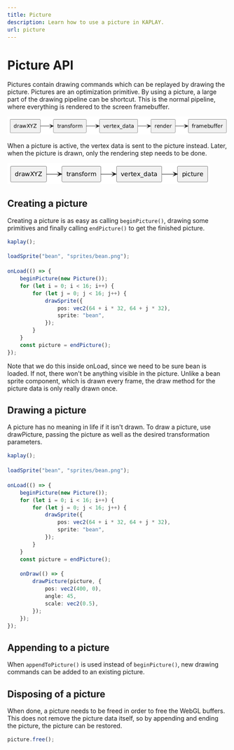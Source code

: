```yaml
---
title: Picture
description: Learn how to use a picture in KAPLAY.
url: picture
---
```


# Picture API

Pictures contain drawing commands which can be replayed by drawing the picture. Pictures are an optimization primitive. By using a picture, a large part of the drawing pipeline can be shortcut.
This is the normal pipeline, where everything is rendered to the screen framebuffer.

![normal pipeline](assets/target_framebuffer.png)

When a picture is active, the vertex data is sent to the picture instead. Later, when the picture is drawn, only the rendering step needs to be done.

![normal pipeline](assets/target_picture.png)

## Creating a picture

Creating a picture is as easy as calling `beginPicture()`, drawing some primitives and finally calling `endPicture()` to get the finished picture.

```ts
kaplay();

loadSprite("bean", "sprites/bean.png");

onLoad(() => {
    beginPicture(new Picture());
    for (let i = 0; i < 16; i++) {
        for (let j = 0; j < 16; j++) {
            drawSprite({
                pos: vec2(64 + i * 32, 64 + j * 32),
                sprite: "bean",
            });
        }
    }
    const picture = endPicture();
});
```

Note that we do this inside onLoad, since we need to be sure bean is loaded. If not, there won't be anything visible in the picture. Unlike a bean sprite component, which is drawn every frame, the draw method for the picture data is only really drawn once.

## Drawing a picture

A picture has no meaning in life if it isn't drawn. To draw a picture, use drawPicture, passing the picture as well as the desired transformation parameters.

```ts
kaplay();

loadSprite("bean", "sprites/bean.png");

onLoad(() => {
    beginPicture(new Picture());
    for (let i = 0; i < 16; i++) {
        for (let j = 0; j < 16; j++) {
            drawSprite({
                pos: vec2(64 + i * 32, 64 + j * 32),
                sprite: "bean",
            });
        }
    }
    const picture = endPicture();

    onDraw(() => {
        drawPicture(picture, {
            pos: vec2(400, 0),
            angle: 45,
            scale: vec2(0.5),
        });
    });
});
```

## Appending to a picture

When `appendToPicture()` is used instead of `beginPicture()`, new drawing commands can be added to an existing picture.

## Disposing of a picture

When done, a picture needs to be freed in order to free the WebGL buffers. This does not remove the picture data itself, so by appending and ending the picture, the picture can be restored.

```ts
picture.free();
```
